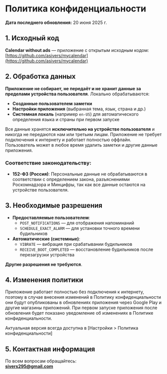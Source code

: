 # Политика конфиденциальности
**Дата последнего обновления:** 20 июня 2025 г.

## 1. Исходный код
**Calendar without ads** — приложение с открытым исходным кодом:  
[https://github.com/asivers/mycalendar](https://github.com/asivers/mycalendar)

## 2. Обработка данных
**Приложение не собирает, не передаёт и не хранит данные за пределами устройства пользователя**. Локально обрабатываются:
- **Созданные пользователем заметки**
- **Настройки приложения** (выбранная тема, язык, страна и др.)
- **Системная локаль** (например `en-US`) для автоматического определения языка и страны при первом запуске

Все данные хранятся **исключительно на устройстве пользователя** и никогда не передаются нам или третьим лицам.
Приложение не требует подключения к интернету и работает полностью оффлайн.
Пользователь может в любое время удалить заметки и другие данные приложения.

### Соответствие законодательству:
- **152-ФЗ (Россия)**: Персональные данные не обрабатываются в соответствии с определением закона, разъяснениями Роскомнадзора и Минцифры, так как все данные остаются на устройстве пользователя.

## 3. Необходимые разрешения
- **Предоставляемые пользователем**:
    - `POST_NOTIFICATIONS` — для отображения напоминаний
    - `SCHEDULE_EXACT_ALARM` — для установки точного времени будильников
- **Автоматические (системные)**:
    - `VIBRATE` — вибрация при срабатывании будильников
    - `RECEIVE_BOOT_COMPLETED` — восстановление будильников после перезагрузки устройства

**Другие разрешения не требуются**.

## 4. Изменения политики
Приложение работает полностью без подключения к интернету, поэтому в случае внесения изменений в Политику конфиденциальности они будут опубликованы в обновлениях приложения через Google Play и другие магазины приложений.
При первом запуске приложения после обновления будет показано уведомление об изменениях в Политике конфиденциальности.

Актуальная версия всегда доступна в [Настройки > Политика конфиденциальности]

## 5. Контактная информация
По всем вопросам обращайтесь:  
**sivers295@gmail.com**
